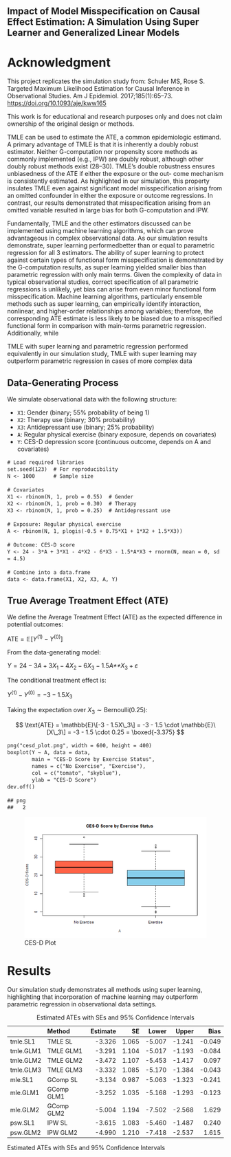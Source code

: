 ## Impact of Model Misspecification on Causal Effect Estimation: A Simulation Using Super Learner and Generalized Linear Models

# Acknowledgment

This project replicates the simulation study from: Schuler MS, Rose S.
Targeted Maximum Likelihood Estimation for Causal Inference in
Observational Studies. Am J Epidemiol. 2017;185(1):65–73.
<https://doi.org/10.1093/aje/kww165>

This work is for educational and research purposes only and does not
claim ownership of the original design or methods.

TMLE can be used to estimate the ATE, a common epidemiologic estimand. A
primary advantage of TMLE is that it is inherently a doubly robust
estimator. Neither G-computation nor propensity score methods as
commonly implemented (e.g., IPW) are doubly robust, although other
doubly robust methods exist (28–30). TMLE’s double robustness ensures
unbiasedness of the ATE if either the exposure or the out- come
mechanism is consistently estimated. As highlighted in our simulation,
this property insulates TMLE even against significant model
misspecification arising from an omitted confounder in either the
exposure or outcome regressions. In contrast, our results demonstrated
that misspecification arising from an omitted variable resulted in large
bias for both G-computation and IPW.

Fundamentally, TMLE and the other estimators discussed can be
implemented using machine learning algorithms, which can prove
advantageous in complex observational data. As our simulation results
demonstrate, super learning performedbetter than or equal to parametric
regression for all 3 estimators. The ability of super learning to
protect against certain types of functional form misspecification is
demonstrated by the G-computation results, as super learning yielded
smaller bias than parametric regression with only main terms. Given the
complexity of data in typical observational studies, correct
specification of all parametric regressions is unlikely, yet bias can
arise from even minor functional form misspecification. Machine learning
algorithms, particularly ensemble methods such as super learning, can
empirically identify interaction, nonlinear, and higher-order
relationships among variables; therefore, the corresponding ATE estimate
is less likely to be biased due to a misspecified functional form in
comparison with main-terms parametric regression. Additionally, while

TMLE with super learning and parametric regression performed
equivalently in our simulation study, TMLE with super learning may
outperform parametric regression in cases of more complex data

## Data-Generating Process

We simulate observational data with the following structure:

-   `X1`: Gender (binary; 55% probability of being 1)
-   `X2`: Therapy use (binary; 30% probability)
-   `X3`: Antidepressant use (binary; 25% probability)
-   `A`: Regular physical exercise (binary exposure, depends on
    covariates)
-   `Y`: CES-D depression score (continuous outcome, depends on A and
    covariates)

<!-- -->

    # Load required libraries
    set.seed(123)  # For reproducibility
    N <- 1000      # Sample size

    # Covariates
    X1 <- rbinom(N, 1, prob = 0.55)  # Gender
    X2 <- rbinom(N, 1, prob = 0.30)  # Therapy
    X3 <- rbinom(N, 1, prob = 0.25)  # Antidepressant use

    # Exposure: Regular physical exercise
    A <- rbinom(N, 1, plogis(-0.5 + 0.75*X1 + 1*X2 + 1.5*X3))

    # Outcome: CES-D score
    Y <- 24 - 3*A + 3*X1 - 4*X2 - 6*X3 - 1.5*A*X3 + rnorm(N, mean = 0, sd = 4.5)

    # Combine into a data.frame
    data <- data.frame(X1, X2, X3, A, Y)

## True Average Treatment Effect (ATE)

We define the Average Treatment Effect (ATE) as the expected difference
in potential outcomes:

ATE = 𝔼\[*Y*<sup>(1)</sup> − *Y*<sup>(0)</sup>\]

From the data-generating model:

*Y* = 24 − 3*A* + 3*X*<sub>1</sub> − 4*X*<sub>2</sub> − 6*X*<sub>3</sub> − 1.5*A**X*<sub>3</sub> + *ε*

The conditional treatment effect is:

*Y*<sup>(1)</sup> − *Y*<sup>(0)</sup> = −3 − 1.5*X*<sub>3</sub>

Taking the expectation over *X*<sub>3</sub> ∼ Bernoulli(0.25):

$$
\text{ATE} = \mathbb{E}\[-3 - 1.5X\_3\] = -3 - 1.5 \cdot \mathbb{E}\[X\_3\] = -3 - 1.5 \cdot 0.25 = \boxed{-3.375}
$$

    png("cesd_plot.png", width = 600, height = 400)
    boxplot(Y ~ A, data = data,
            main = "CES-D Score by Exercise Status",
            names = c("No Exercise", "Exercise"),
            col = c("tomato", "skyblue"),
            ylab = "CES-D Score")
    dev.off()

    ## png 
    ##   2

<figure>
<img src="cesd_plot.png" alt="CES-D Plot" />
<figcaption aria-hidden="true">CES-D Plot</figcaption>
</figure>

# Results

Our simulation study demonstrates all methods using super learning,
highlighting that incorporation of machine learning may outperform
parametric regression in observational data settings.

<table>
<caption>Estimated ATEs with SEs and 95% Confidence Intervals</caption>
<thead>
<tr class="header">
<th style="text-align: left;"></th>
<th style="text-align: left;">Method</th>
<th style="text-align: right;">Estimate</th>
<th style="text-align: right;">SE</th>
<th style="text-align: right;">Lower</th>
<th style="text-align: right;">Upper</th>
<th style="text-align: right;">Bias</th>
</tr>
</thead>
<tbody>
<tr class="odd">
<td style="text-align: left;">tmle.SL1</td>
<td style="text-align: left;">TMLE SL</td>
<td style="text-align: right;">-3.326</td>
<td style="text-align: right;">1.065</td>
<td style="text-align: right;">-5.007</td>
<td style="text-align: right;">-1.241</td>
<td style="text-align: right;">-0.049</td>
</tr>
<tr class="even">
<td style="text-align: left;">tmle.GLM1</td>
<td style="text-align: left;">TMLE GLM1</td>
<td style="text-align: right;">-3.291</td>
<td style="text-align: right;">1.104</td>
<td style="text-align: right;">-5.017</td>
<td style="text-align: right;">-1.193</td>
<td style="text-align: right;">-0.084</td>
</tr>
<tr class="odd">
<td style="text-align: left;">tmle.GLM2</td>
<td style="text-align: left;">TMLE GLM2</td>
<td style="text-align: right;">-3.472</td>
<td style="text-align: right;">1.107</td>
<td style="text-align: right;">-5.453</td>
<td style="text-align: right;">-1.417</td>
<td style="text-align: right;">0.097</td>
</tr>
<tr class="even">
<td style="text-align: left;">tmle.GLM3</td>
<td style="text-align: left;">TMLE GLM3</td>
<td style="text-align: right;">-3.332</td>
<td style="text-align: right;">1.085</td>
<td style="text-align: right;">-5.170</td>
<td style="text-align: right;">-1.384</td>
<td style="text-align: right;">-0.043</td>
</tr>
<tr class="odd">
<td style="text-align: left;">mle.SL1</td>
<td style="text-align: left;">GComp SL</td>
<td style="text-align: right;">-3.134</td>
<td style="text-align: right;">0.987</td>
<td style="text-align: right;">-5.063</td>
<td style="text-align: right;">-1.323</td>
<td style="text-align: right;">-0.241</td>
</tr>
<tr class="even">
<td style="text-align: left;">mle.GLM1</td>
<td style="text-align: left;">GComp GLM1</td>
<td style="text-align: right;">-3.252</td>
<td style="text-align: right;">1.035</td>
<td style="text-align: right;">-5.168</td>
<td style="text-align: right;">-1.293</td>
<td style="text-align: right;">-0.123</td>
</tr>
<tr class="odd">
<td style="text-align: left;">mle.GLM2</td>
<td style="text-align: left;">GComp GLM2</td>
<td style="text-align: right;">-5.004</td>
<td style="text-align: right;">1.194</td>
<td style="text-align: right;">-7.502</td>
<td style="text-align: right;">-2.568</td>
<td style="text-align: right;">1.629</td>
</tr>
<tr class="even">
<td style="text-align: left;">psw.SL1</td>
<td style="text-align: left;">IPW SL</td>
<td style="text-align: right;">-3.615</td>
<td style="text-align: right;">1.083</td>
<td style="text-align: right;">-5.460</td>
<td style="text-align: right;">-1.487</td>
<td style="text-align: right;">0.240</td>
</tr>
<tr class="odd">
<td style="text-align: left;">psw.GLM2</td>
<td style="text-align: left;">IPW GLM2</td>
<td style="text-align: right;">-4.990</td>
<td style="text-align: right;">1.210</td>
<td style="text-align: right;">-7.418</td>
<td style="text-align: right;">-2.537</td>
<td style="text-align: right;">1.615</td>
</tr>
</tbody>
</table>

Estimated ATEs with SEs and 95% Confidence Intervals
